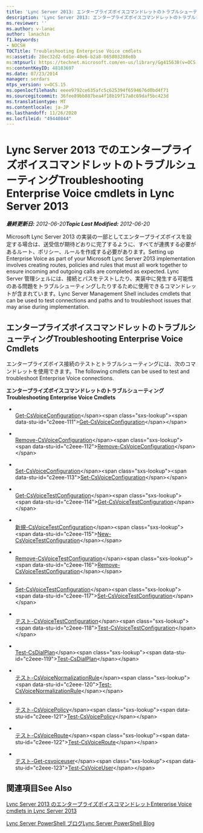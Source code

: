 ```yaml
---
title: 'Lync Server 2013: エンタープライズボイスコマンドレットのトラブルシューティング'
description: 'Lync Server 2013: エンタープライズボイスコマンドレットのトラブルシューティング'
ms.reviewer: ''
ms.author: v-lanac
author: lanachin
f1.keywords:
- NOCSH
TOCTitle: Troubleshooting Enterprise Voice cmdlets
ms:assetid: 28ec32d2-6d1e-40e6-b2a8-065803288e8b
ms:mtpsurl: https://technet.microsoft.com/en-us/library/Gg415638(v=OCS.15)
ms:contentKeyID: 48183697
ms.date: 07/23/2014
manager: serdars
mtps_version: v=OCS.15
ms.openlocfilehash: eeee9792ce635afc5c625394f6594676d0bd4f71
ms.sourcegitcommit: 36fee89bb887bea4f18b19f17a8c69daf5bc423d
ms.translationtype: MT
ms.contentlocale: ja-JP
ms.lasthandoff: 11/26/2020
ms.locfileid: "49440844"
---
```

# <a name="troubleshooting-enterprise-voice-cmdlets-in-lync-server-2013"></a><span data-ttu-id="c2eee-103">Lync Server 2013 でのエンタープライズボイスコマンドレットのトラブルシューティング</span><span class="sxs-lookup"><span data-stu-id="c2eee-103">Troubleshooting Enterprise Voice cmdlets in Lync Server 2013</span></span>

<div data-xmlns="http://www.w3.org/1999/xhtml">

<div class="topic" data-xmlns="http://www.w3.org/1999/xhtml" data-msxsl="urn:schemas-microsoft-com:xslt" data-cs="https://msdn.microsoft.com/">

<div data-asp="https://msdn2.microsoft.com/asp">



</div>

<div id="mainSection">

<div id="mainBody"><span data-ttu-id="c2eee-104">

<span> </span></span><span class="sxs-lookup"><span data-stu-id="c2eee-104">

<span> </span></span></span>

<span data-ttu-id="c2eee-105">_**最終更新日:** 2012-06-20_</span><span class="sxs-lookup"><span data-stu-id="c2eee-105">_**Topic Last Modified:** 2012-06-20_</span></span>

<span data-ttu-id="c2eee-106">Microsoft Lync Server 2013 の実装の一部としてエンタープライズボイスを設定する場合は、送受信が期待どおりに完了するように、すべてが連携する必要があるルート、ポリシー、ルールを作成する必要があります。</span><span class="sxs-lookup"><span data-stu-id="c2eee-106">Setting up Enterprise Voice as part of your Microsoft Lync Server 2013 implementation involves creating routes, policies and rules that must all work together to ensure incoming and outgoing calls are completed as expected.</span></span> <span data-ttu-id="c2eee-107">Lync Server 管理シェルには、接続とパスをテストしたり、実装中に発生する可能性のある問題をトラブルシューティングしたりするために使用できるコマンドレットが含まれています。</span><span class="sxs-lookup"><span data-stu-id="c2eee-107">Lync Server Management Shell includes cmdlets that can be used to test connections and paths and to troubleshoot issues that may arise during implementation.</span></span>

<div>

## <a name="troubleshooting-enterprise-voice-cmdlets"></a><span data-ttu-id="c2eee-108">エンタープライズボイスコマンドレットのトラブルシューティング</span><span class="sxs-lookup"><span data-stu-id="c2eee-108">Troubleshooting Enterprise Voice Cmdlets</span></span>

<span data-ttu-id="c2eee-109">エンタープライズボイス接続のテストとトラブルシューティングには、次のコマンドレットを使用できます。</span><span class="sxs-lookup"><span data-stu-id="c2eee-109">The following cmdlets can be used to test and troubleshoot Enterprise Voice connections.</span></span>

<span data-ttu-id="c2eee-110">**エンタープライズボイスコマンドレットのトラブルシューティング**</span><span class="sxs-lookup"><span data-stu-id="c2eee-110">**Troubleshooting Enterprise Voice Cmdlets**</span></span>

  - <span></span>  
    <span data-ttu-id="c2eee-111">[Get-CsVoiceConfiguration](https://technet.microsoft.com/library/Gg398815(v=OCS.15))</span><span class="sxs-lookup"><span data-stu-id="c2eee-111">[Get-CsVoiceConfiguration](https://technet.microsoft.com/library/Gg398815(v=OCS.15))</span></span>

  - <span></span>  
    <span data-ttu-id="c2eee-112">[Remove-CsVoiceConfiguration](https://technet.microsoft.com/library/Gg398804(v=OCS.15))</span><span class="sxs-lookup"><span data-stu-id="c2eee-112">[Remove-CsVoiceConfiguration](https://technet.microsoft.com/library/Gg398804(v=OCS.15))</span></span>

  - <span></span>  
    <span data-ttu-id="c2eee-113">[Set-CsVoiceConfiguration](https://technet.microsoft.com/library/Gg398967(v=OCS.15))</span><span class="sxs-lookup"><span data-stu-id="c2eee-113">[Set-CsVoiceConfiguration](https://technet.microsoft.com/library/Gg398967(v=OCS.15))</span></span>

<!-- end list -->

  - <span></span>  
    <span data-ttu-id="c2eee-114">[Get-CsVoiceTestConfiguration](https://technet.microsoft.com/library/Gg412957(v=OCS.15))</span><span class="sxs-lookup"><span data-stu-id="c2eee-114">[Get-CsVoiceTestConfiguration](https://technet.microsoft.com/library/Gg412957(v=OCS.15))</span></span>

  - <span></span>  
    <span data-ttu-id="c2eee-115">[新規-CsVoiceTestConfiguration](https://technet.microsoft.com/library/Gg398961(v=OCS.15))</span><span class="sxs-lookup"><span data-stu-id="c2eee-115">[New-CsVoiceTestConfiguration](https://technet.microsoft.com/library/Gg398961(v=OCS.15))</span></span>

  - <span></span>  
    <span data-ttu-id="c2eee-116">[Remove-CsVoiceTestConfiguration](https://technet.microsoft.com/library/Gg412813(v=OCS.15))</span><span class="sxs-lookup"><span data-stu-id="c2eee-116">[Remove-CsVoiceTestConfiguration](https://technet.microsoft.com/library/Gg412813(v=OCS.15))</span></span>

  - <span></span>  
    <span data-ttu-id="c2eee-117">[Set-CsVoiceTestConfiguration](https://technet.microsoft.com/library/Gg398614(v=OCS.15))</span><span class="sxs-lookup"><span data-stu-id="c2eee-117">[Set-CsVoiceTestConfiguration](https://technet.microsoft.com/library/Gg398614(v=OCS.15))</span></span>

  - <span></span>  
    <span data-ttu-id="c2eee-118">[テスト-CsVoiceTestConfiguration](https://technet.microsoft.com/library/Gg398260(v=OCS.15))</span><span class="sxs-lookup"><span data-stu-id="c2eee-118">[Test-CsVoiceTestConfiguration](https://technet.microsoft.com/library/Gg398260(v=OCS.15))</span></span>

<!-- end list -->

  - <span></span>  
    <span data-ttu-id="c2eee-119">[Test-CsDialPlan](https://technet.microsoft.com/library/Gg399024(v=OCS.15))</span><span class="sxs-lookup"><span data-stu-id="c2eee-119">[Test-CsDialPlan](https://technet.microsoft.com/library/Gg399024(v=OCS.15))</span></span>

<!-- end list -->

  - <span></span>  
    <span data-ttu-id="c2eee-120">[テスト-CsVoiceNormalizationRule](https://technet.microsoft.com/library/Gg399003(v=OCS.15))</span><span class="sxs-lookup"><span data-stu-id="c2eee-120">[Test-CsVoiceNormalizationRule](https://technet.microsoft.com/library/Gg399003(v=OCS.15))</span></span>

<!-- end list -->

  - <span></span>  
    <span data-ttu-id="c2eee-121">[テスト-CsVoicePolicy](https://technet.microsoft.com/library/Gg398310(v=OCS.15))</span><span class="sxs-lookup"><span data-stu-id="c2eee-121">[Test-CsVoicePolicy](https://technet.microsoft.com/library/Gg398310(v=OCS.15))</span></span>

<!-- end list -->

  - <span></span>  
    <span data-ttu-id="c2eee-122">[テスト-CsVoiceRoute](https://technet.microsoft.com/library/Gg425873(v=OCS.15))</span><span class="sxs-lookup"><span data-stu-id="c2eee-122">[Test-CsVoiceRoute](https://technet.microsoft.com/library/Gg425873(v=OCS.15))</span></span>

<!-- end list -->

  - <span></span>  
    <span data-ttu-id="c2eee-123">[テスト-Get-csvoiceuser](https://technet.microsoft.com/library/Gg413013(v=OCS.15))</span><span class="sxs-lookup"><span data-stu-id="c2eee-123">[Test-CsVoiceUser](https://technet.microsoft.com/library/Gg413013(v=OCS.15))</span></span>

</div>

<div>

## <a name="see-also"></a><span data-ttu-id="c2eee-124">関連項目</span><span class="sxs-lookup"><span data-stu-id="c2eee-124">See Also</span></span>


[<span data-ttu-id="c2eee-125">Lync Server 2013 のエンタープライズボイスコマンドレット</span><span class="sxs-lookup"><span data-stu-id="c2eee-125">Enterprise Voice cmdlets in Lync Server 2013</span></span>](lync-server-2013-enterprise-voice-cmdlets.md)  


[<span data-ttu-id="c2eee-126">Lync Server PowerShell ブログ</span><span class="sxs-lookup"><span data-stu-id="c2eee-126">Lync Server PowerShell Blog</span></span>](https://go.microsoft.com/fwlink/p/?linkid=203150)  
  

<span data-ttu-id="c2eee-127"></div>

</div>

<span> </span>

</div>

</div>

</span><span class="sxs-lookup"><span data-stu-id="c2eee-127"></div>

</div>

<span> </span>

</div>

</div>

</span></span></div>

